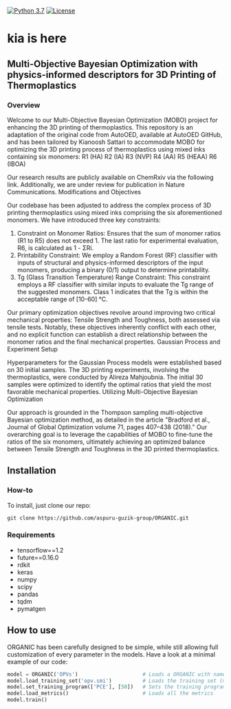 [![Python 3.7](https://img.shields.io/badge/python-3.8-blue.svg)](https://www.python.org/downloads/release/python-380/) [![License](https://img.shields.io/badge/license-MIT-green.svg)](LICENSE) 

# kia is here
## Multi-Objective Bayesian Optimization with physics-informed descriptors for 3D Printing of Thermoplastics

### Overview
Welcome to our Multi-Objective Bayesian Optimization (MOBO) project for enhancing the 3D printing of thermoplastics. This repository is an adaptation of the original code from AutoOED, available at AutoOED GitHub, and has been tailored by Kianoosh Sattari to accommodate MOBO for optimizing the 3D printing process of thermoplastics using mixed inks containing six monomers:
R1 (HA)
R2 (IA)
R3 (NVP)
R4 (AA)
R5 (HEAA)
R6 (IBOA)

Our research results are publicly available on ChemRxiv via the following link. Additionally, we are under review for publication in Nature Communications.
Modifications and Objectives

Our codebase has been adjusted to address the complex process of 3D printing thermoplastics using mixed inks comprising the six aforementioned monomers. We have introduced three key constraints:

1) Constraint on Monomer Ratios: Ensures that the sum of monomer ratios (R1 to R5) does not exceed 1. The last ratio for experimental evaluation, R6, is calculated as 1 - ΣRi.
2) Printability Constraint: We employ a Random Forest (RF) classifier with inputs of structural and physics-informed descriptors of the input monomers, producing a binary (0/1) output to determine printability.
3) Tg (Glass Transition Temperature) Range Constraint: This constraint employs a RF classifier with similar inputs to evaluate the Tg range of the suggested monomers. Class 1 indicates that the Tg is within the acceptable range of [10-60] °C.

Our primary optimization objectives revolve around improving two critical mechanical properties: Tensile Strength and Toughness, both assessed via tensile tests. Notably, these objectives inherently conflict with each other, and no explicit function can establish a direct relationship between the monomer ratios and the final mechanical properties.
Gaussian Process and Experiment Setup

Hyperparameters for the Gaussian Process models were established based on 30 initial samples. The 3D printing experiments, involving the thermoplastics, were conducted by Alireza Mahjoubnia. The initial 30 samples were optimized to identify the optimal ratios that yield the most favorable mechanical properties.
Utilizing Multi-Objective Bayesian Optimization

Our approach is grounded in the Thompson sampling multi-objective Bayesian optimization method, as detailed in the article "Bradford et al., Journal of Global Optimization volume 71, pages 407–438 (2018)." Our overarching goal is to leverage the capabilities of MOBO to fine-tune the ratios of the six monomers, ultimately achieving an optimized balance between Tensile Strength and Toughness in the 3D printed thermoplastics.


## Installation
### How-to
To install, just clone our repo:
```
git clone https://github.com/aspuru-guzik-group/ORGANIC.git
```
### Requirements

- tensorflow==1.2
- future==0.16.0
- rdkit
- keras
- numpy
- scipy
- pandas
- tqdm
- pymatgen

## How to use

ORGANIC has been carefully designed to be simple, while still allowing full customization of every parameter in the models. Have a look at a minimal example of our code:

```python
model = ORGANIC('OPVs')                     # Loads a ORGANIC with name 'OPVs'
model.load_training_set('opv.smi')          # Loads the training set (molecules encoded as SMILES)
model.set_training_program(['PCE'], [50])   # Sets the training program as 50 epochs with the PCE metric
model.load_metrics()                        # Loads all the metrics
model.train()  
